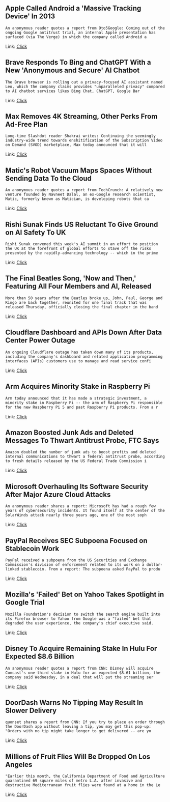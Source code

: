 ## Apple Called Android a 'Massive Tracking Device' In 2013
```An anonymous reader quotes a report from 9to5Google: Coming out of the ongoing Google antitrust trial, an internal Apple presentation has surfaced (via The Verge) in which the company called Android a```

Link: [Click](https://apple.slashdot.org/story/23/11/02/2022214/apple-called-android-a-massive-tracking-device-in-2013?utm_source=rss1.0mainlinkanon&utm_medium=feed)

## Brave Responds To Bing and ChatGPT With a New 'Anonymous and Secure' AI Chatbot
```The Brave browser is rolling out a privacy-focused AI assistant named Leo, which the company claims provides "unparalleled privacy" compared to AI chatbot services likes Bing Chat, ChatGPT, Google Bar```

Link: [Click](https://yro.slashdot.org/story/23/11/02/2016226/brave-responds-to-bing-and-chatgpt-with-a-new-anonymous-and-secure-ai-chatbot?utm_source=rss1.0mainlinkanon&utm_medium=feed)

## Max Removes 4K Streaming, Other Perks From Ad-Free Plan
```Long-time Slashdot reader Shakrai writes: Continuing the seemingly industry-wide trend towards enshitification of the Subscription Video on Demand (SVOD) marketplace, Max today announced that it will ```

Link: [Click](https://news.slashdot.org/story/23/11/02/208257/max-removes-4k-streaming-other-perks-from-ad-free-plan?utm_source=rss1.0mainlinkanon&utm_medium=feed)

## Matic's Robot Vacuum Maps Spaces Without Sending Data To the Cloud
```An anonymous reader quotes a report from TechCrunch: A relatively new venture founded by Navneet Dalal, an ex-Google research scientist, Matic, formerly known as Matician, is developing robots that ca```

Link: [Click](https://hardware.slashdot.org/story/23/11/02/201253/matics-robot-vacuum-maps-spaces-without-sending-data-to-the-cloud?utm_source=rss1.0mainlinkanon&utm_medium=feed)

## Rishi Sunak Finds US Reluctant To Give Ground on AI Safety To UK
```Rishi Sunak convened this week's AI summit in an effort to position the UK at the forefront of global efforts to stave off the risks presented by the rapidly-advancing technology -- which in the prime```

Link: [Click](https://news.slashdot.org/story/23/11/02/1848232/rishi-sunak-finds-us-reluctant-to-give-ground-on-ai-safety-to-uk?utm_source=rss1.0mainlinkanon&utm_medium=feed)

## The Final Beatles Song, 'Now and Then,' Featuring All Four Members and AI, Released
```More than 50 years after the Beatles broke up, John, Paul, George and Ringo are back together, reunited for one final track that was released Thursday, officially closing the final chapter in the band```

Link: [Click](https://entertainment.slashdot.org/story/23/11/02/177246/the-final-beatles-song-now-and-then-featuring-all-four-members-and-ai-released?utm_source=rss1.0mainlinkanon&utm_medium=feed)

## Cloudflare Dashboard and APIs Down After Data Center Power Outage
```An ongoing Cloudflare outage has taken down many of its products, including the company's dashboard and related application programming interfaces (APIs) customers use to manage and read service confi```

Link: [Click](https://it.slashdot.org/story/23/11/02/1713234/cloudflare-dashboard-and-apis-down-after-data-center-power-outage?utm_source=rss1.0mainlinkanon&utm_medium=feed)

## Arm Acquires Minority Stake in Raspberry Pi
```Arm today announced that it has made a strategic investment, a minority stake in Raspberry Pi -- the arm of Raspberry Pi responsible for the new Raspberry Pi 5 and past Raspberry Pi products. From a r```

Link: [Click](https://hardware.slashdot.org/story/23/11/02/1638205/arm-acquires-minority-stake-in-raspberry-pi?utm_source=rss1.0mainlinkanon&utm_medium=feed)

## Amazon Boosted Junk Ads and Deleted Messages To Thwart Antitrust Probe, FTC Says
```Amazon doubled the number of junk ads to boost profits and deleted internal communications to thwart a federal antitrust probe, according to fresh details released by the US Federal Trade Commission i```

Link: [Click](https://slashdot.org/story/23/11/02/1551237/amazon-boosted-junk-ads-and-deleted-messages-to-thwart-antitrust-probe-ftc-says?utm_source=rss1.0mainlinkanon&utm_medium=feed)

## Microsoft Overhauling Its Software Security After Major Azure Cloud Attacks
```An anonymous reader shares a report: Microsoft has had a rough few years of cybersecurity incidents. It found itself at the center of the SolarWinds attack nearly three years ago, one of the most soph```

Link: [Click](https://tech.slashdot.org/story/23/11/02/1522248/microsoft-overhauling-its-software-security-after-major-azure-cloud-attacks?utm_source=rss1.0mainlinkanon&utm_medium=feed)

## PayPal Receives SEC Subpoena Focused on Stablecoin Work
```PayPal received a subpoena from the US Securities and Exchange Commission's division of enforcement related to its work on a dollar-linked stablecoin. From a report: The subpoena asked PayPal to produ```

Link: [Click](https://slashdot.org/story/23/11/02/1441257/paypal-receives-sec-subpoena-focused-on-stablecoin-work?utm_source=rss1.0mainlinkanon&utm_medium=feed)

## Mozilla's 'Failed' Bet on Yahoo Takes Spotlight in Google Trial
```Mozilla Foundation's decision to switch the search engine built into its Firefox browser to Yahoo from Google was a "failed" bet that degraded the user experience, the company's chief executive said. ```

Link: [Click](https://tech.slashdot.org/story/23/11/02/0740248/mozillas-failed-bet-on-yahoo-takes-spotlight-in-google-trial?utm_source=rss1.0mainlinkanon&utm_medium=feed)

## Disney To Acquire Remaining Stake In Hulu For Expected $8.6 Billion
```An anonymous reader quotes a report from CNN: Disney will acquire Comcast's one-third stake in Hulu for an expected $8.61 billion, the company said Wednesday, in a deal that will put the streaming ser```

Link: [Click](https://entertainment.slashdot.org/story/23/11/02/0212238/disney-to-acquire-remaining-stake-in-hulu-for-expected-86-billion?utm_source=rss1.0mainlinkanon&utm_medium=feed)

## DoorDash Warns No Tipping May Result In Slower Delivery
```quonset shares a report from CNN: If you try to place an order through the DoorDash app without leaving a tip, you may get this pop-up: "Orders with no tip might take longer to get delivered -- are yo```

Link: [Click](https://news.slashdot.org/story/23/11/02/026241/doordash-warns-no-tipping-may-result-in-slower-delivery?utm_source=rss1.0mainlinkanon&utm_medium=feed)

## Millions of Fruit Flies Will Be Dropped On Los Angeles
```"Earlier this month, the California Department of Food and Agriculture quarantined 69 square miles of metro L.A. after invasive and destructive Mediterranean fruit flies were found at a home in the Le```

Link: [Click](https://it.slashdot.org/story/23/11/02/020258/millions-of-fruit-flies-will-be-dropped-on-los-angeles?utm_source=rss1.0mainlinkanon&utm_medium=feed)

